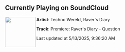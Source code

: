 ## Currently Playing on SoundCloud

[<img align="left" width="100" src="https://i1.sndcdn.com/artworks-oodNtFLMhiO0cWEp-0penXg-t500x500.png">](https://soundcloud.com/technowereld/premiere-ravers-diary-question)

**Artist**: Techno Wereld, Raver's Diary 

**Track**: Premiere: Raver's Diary - Question

Last updated at 5/13/2025, 9:36:20 AM
